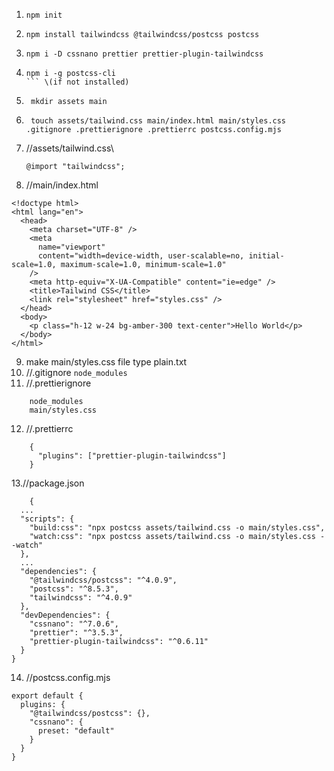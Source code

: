 1. ```
   npm init
   ```
2. ```
   npm install tailwindcss @tailwindcss/postcss postcss
   ```
3. ```
   npm i -D cssnano prettier prettier-plugin-tailwindcss
   ```
4. ```
   npm i -g postcss-cli
   ``` \(if not installed)
5. ```
    mkdir assets main
   ```
6. ```
    touch assets/tailwind.css main/index.html main/styles.css .gitignore .prettierignore .prettierrc postcss.config.mjs
    ```
7. //assets/tailwind.css\
   ```
   @import "tailwindcss";
   ```
8. //main/index.html
```
<!doctype html>
<html lang="en">
  <head>
    <meta charset="UTF-8" />
    <meta
      name="viewport"
      content="width=device-width, user-scalable=no, initial-scale=1.0, maximum-scale=1.0, minimum-scale=1.0"
    />
    <meta http-equiv="X-UA-Compatible" content="ie=edge" />
    <title>Tailwind CSS</title>
    <link rel="stylesheet" href="styles.css" />
  </head>
  <body>
    <p class="h-12 w-24 bg-amber-300 text-center">Hello World</p>
  </body>
</html>  
```
9. make main/styles.css file type plain.txt
10. //.gitignore
``node_modules``
11. //.prettierignore
```
    node_modules
    main/styles.css
```
12. //.prettierrc
```
    {
      "plugins": ["prettier-plugin-tailwindcss"]
    }
```
13.//package.json
```
    {
  ...
  "scripts": {
    "build:css": "npx postcss assets/tailwind.css -o main/styles.css",
    "watch:css": "npx postcss assets/tailwind.css -o main/styles.css --watch"
  },
  ...
  "dependencies": {
    "@tailwindcss/postcss": "^4.0.9",
    "postcss": "^8.5.3",
    "tailwindcss": "^4.0.9"
  },
  "devDependencies": {
    "cssnano": "^7.0.6",
    "prettier": "^3.5.3",
    "prettier-plugin-tailwindcss": "^0.6.11"
  }
}
```
14. //postcss.config.mjs
```
export default {
  plugins: {
    "@tailwindcss/postcss": {},
    "cssnano": {
      preset: "default"
    }
  }
}
```
